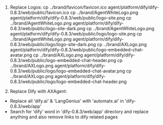 1) Replace Logos:
cp ../brand/favicon/favicon.ico agent/platform/dify/dify-0.8.3/web/public/favicon.ico
cp ../brand/AgentWhiteLogo.png agent/platform/dify/dify-0.8.3/web/public/logo-site.png
cp ../brand/AgentWhiteLogo.png agent/platform/dify/dify-0.8.3/web/public/logo-site-dark.png
cp ../brand/AgentWhiteLogo.png agent/platform/dify/dify-0.8.3/web/public/logo/logo-site.png
cp ../brand/AgentWhiteLogo.png agent/platform/dify/dify-0.8.3/web/public/logo/logo-site-dark.png
cp ../brand/AXLogo.png agent/platform/dify/dify-0.8.3/web/public/logo-embedded-chat-avatar.png
cp ../brand/AXLogo.png agent/platform/dify/dify-0.8.3/web/public/logo-embedded-chat-header.png
cp ../brand/AXLogo.png agent/platform/dify/dify-0.8.3/web/public/logo/logo-embedded-chat-avatar.png
cp ../brand/AXLogo.png agent/platform/dify/dify-0.8.3/web/public/logo/logo-embedded-chat-header.png


2) Replace Dify with AXAgent:
- Replace all 'dify.ai' & 'LangGenius' with 'automatx.ai' in 'dify-0.8.3/web/app'
- Search for 'dify' word in 'dify-0.8.3/web/app' directory and replace anything and also remove links to dify related pages